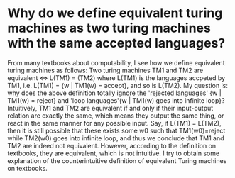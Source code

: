 
# Why do we define equivalent turing machines as two turing machines with the same accepted languages?

From many textbooks about computability, I see how we define equivalent turing machines as follows:
Two turing machines TM1 and TM2 are equivalent <=> L(TM1) = (TM2)
where L(TM1) is the languages accpeted by TM1, i.e. L(TM1) = {w | TM1(w) = accept}, and so is L(TM2).
My question is: why does the above definition totally ignore the 'rejected languages' {w | TM1(w) = reject} and 'loop languages'{w | TM1(w) goes into infinite loop}?
Intuitively, TM1 and TM2 are equivalent if and only if their input-output relation are exactly the same, which means they output the same thing, or react in the same manner for any possible input. Say, if L(TM1) = L(TM2), then it is still possible that these exists some w0 such that TM1(w0)=reject while TM2(w0) goes into infinite loop, and thus we conclude that TM1 and TM2 are indeed not equivalent. However, according to the definition on textbooks, they are equivalent, which is not intuitive.
I try to obtain some explanation of the counterintuitive definition of equivalent Turing machines on textbooks.

        